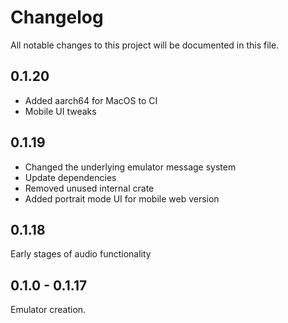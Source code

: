 # Changelog

All notable changes to this project will be documented in this file.

## 0.1.20

- Added aarch64 for MacOS to CI
- Mobile UI tweaks

## 0.1.19

- Changed the underlying emulator message system
- Update dependencies
- Removed unused internal crate
- Added portrait mode UI for mobile web version

## 0.1.18

Early stages of audio functionality

## 0.1.0 - 0.1.17

Emulator creation.
